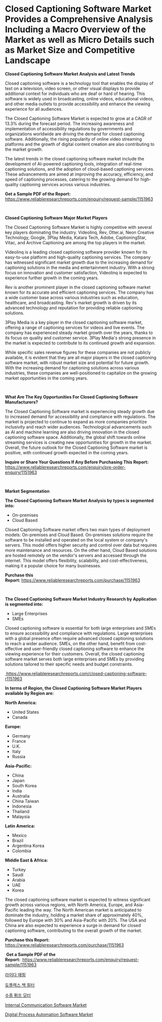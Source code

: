 <p><h1>Closed Captioning Software Market Provides a Comprehensive Analysis Including a Macro Overview of the Market as well as Micro Details such as Market Size and Competitive Landscape</h1></p><p><strong>Closed Captioning Software Market Analysis and Latest Trends</strong></p>
<p><p>Closed captioning software is a technology tool that enables the display of text on a television, video screen, or other visual displays to provide additional context for individuals who are deaf or hard of hearing. This software is widely used in broadcasting, online videos, educational videos, and other media outlets to provide accessibility and enhance the viewing experience for all audiences. </p><p>The Closed Captioning Software Market is expected to grow at a CAGR of 13.3% during the forecast period. The increasing awareness and implementation of accessibility regulations by governments and organizations worldwide are driving the demand for closed captioning software. Additionally, the rising popularity of online video streaming platforms and the growth of digital content creation are also contributing to the market growth.</p><p>The latest trends in the closed captioning software market include the development of AI-powered captioning tools, integration of real-time captioning solutions, and the adoption of cloud-based captioning services. These advancements are aimed at improving the accuracy, efficiency, and speed of captioning processes, catering to the growing demand for high-quality captioning services across various industries.</p></p>
<p><strong>Get a Sample PDF of the Report:&nbsp;</strong> <a href="https://www.reliableresearchreports.com/enquiry/request-sample/1151963">https://www.reliableresearchreports.com/enquiry/request-sample/1151963</a></p>
<p>&nbsp;</p>
<p><strong>Closed Captioning Software Major Market Players</strong></p>
<p><p>The Closed Captioning Software Market is highly competitive with several key players dominating the industry. Videolinq, Rev, Otter.ai, Neon Creative Technology, Google, 3Play Media, Katara Tech, Adobe, CaptioningStar, Vitac, and Archive Captioning are among the top players in the market.</p><p>Videolinq is a leading closed captioning software provider known for its easy-to-use platform and high-quality captioning services. The company has witnessed significant market growth due to the increasing demand for captioning solutions in the media and entertainment industry. With a strong focus on innovation and customer satisfaction, Videolinq is expected to experience further growth in the coming years.</p><p>Rev is another prominent player in the closed captioning software market known for its accurate and efficient captioning services. The company has a wide customer base across various industries such as education, healthcare, and broadcasting. Rev's market growth is driven by its advanced technology and reputation for providing reliable captioning solutions.</p><p>3Play Media is a key player in the closed captioning software market, offering a range of captioning services for videos and live events. The company has experienced steady market growth over the years, thanks to its focus on quality and customer service. 3Play Media's strong presence in the market is expected to contribute to its continued growth and expansion.</p><p>While specific sales revenue figures for these companies are not publicly available, it is evident that they are all major players in the closed captioning software market, with robust market size and potential for future growth. With the increasing demand for captioning solutions across various industries, these companies are well-positioned to capitalize on the growing market opportunities in the coming years.</p></p>
<p>&nbsp;</p>
<p><strong>What Are The Key Opportunities For Closed Captioning Software Manufacturers?</strong></p>
<p><p>The Closed Captioning Software market is experiencing steady growth due to increased demand for accessibility and compliance with regulations. The market is projected to continue to expand as more companies prioritize inclusivity and reach wider audiences. Technological advancements such as AI and machine learning are also driving innovation in the closed captioning software space. Additionally, the global shift towards online streaming services is creating new opportunities for growth in the market. Overall, the future outlook for the Closed Captioning Software market is positive, with continued growth expected in the coming years.</p></p>
<p><strong>Inquire or Share Your Questions If Any Before Purchasing This Report:</strong> <a href="https://www.reliableresearchreports.com/enquiry/pre-order-enquiry/1151963">https://www.reliableresearchreports.com/enquiry/pre-order-enquiry/1151963</a></p>
<p>&nbsp;</p>
<p><strong>Market Segmentation</strong></p>
<p><strong>The Closed Captioning Software Market Analysis by types is segmented into:</strong></p>
<p><ul><li>On-premises</li><li>Cloud Based</li></ul></p>
<p><p>Closed Captioning Software market offers two main types of deployment models: On-premises and Cloud Based. On-premises solutions require the software to be installed and operated on the local system or company's servers. This model offers higher security and control over data but requires more maintenance and resources. On the other hand, Cloud Based solutions are hosted remotely on the vendor's servers and accessed through the internet. This model offers flexibility, scalability, and cost-effectiveness, making it a popular choice for many businesses.</p></p>
<p><strong>Purchase this Report:&nbsp;</strong><a href="https://www.reliableresearchreports.com/purchase/1151963">https://www.reliableresearchreports.com/purchase/1151963</a></p>
<p>&nbsp;</p>
<p><strong>The Closed Captioning Software Market Industry Research by Application is segmented into:</strong></p>
<p><ul><li>Large Enterprises</li><li>SMEs</li></ul></p>
<p><p>Closed captioning software is essential for both large enterprises and SMEs to ensure accessibility and compliance with regulations. Large enterprises with a global presence often require advanced closed captioning solutions to reach a wider audience. SMEs, on the other hand, benefit from cost-effective and user-friendly closed captioning software to enhance the viewing experience for their customers. Overall, the closed captioning software market serves both large enterprises and SMEs by providing solutions tailored to their specific needs and budget constraints.</p></p>
<p><a href="https://www.reliableresearchreports.com/closed-captioning-software-r1151963">&nbsp;https://www.reliableresearchreports.com/closed-captioning-software-r1151963</a></p>
<p><strong>In terms of Region, the Closed Captioning Software Market Players available by Region are:</strong></p>
<p>
    <p> <strong> North America: </strong>
        <ul>
            <li>United States</li>
            <li>Canada</li>
        </ul>
        </p> 
    <p> <strong> Europe: </strong>
        <ul>
            <li>Germany</li>
            <li>France</li>
            <li>U.K.</li>
            <li>Italy</li>
            <li>Russia</li>
        </ul>
        </p> 
    <p> <strong> Asia-Pacific: </strong>
        <ul>
            <li>China</li>
            <li>Japan</li>
            <li>South Korea</li>
            <li>India</li>
            <li>Australia</li>
            <li>China Taiwan</li>
            <li>Indonesia</li>
            <li>Thailand</li>
            <li>Malaysia</li>
        </ul>
        </p> 
    <p> <strong> Latin America: </strong>
        <ul>
            <li>Mexico</li>
            <li>Brazil</li>
            <li>Argentina Korea</li>
            <li>Colombia</li>
        </ul>
        </p> 
    <p> <strong> Middle East & Africa: </strong>
        <ul>
            <li>Turkey</li>
            <li>Saudi</li>
            <li>Arabia</li>
            <li>UAE</li>
            <li>Korea</li>
        </ul>
    </p>
    </p>
<p><p>The closed captioning software market is expected to witness significant growth across various regions, with North America, Europe, and Asia-Pacific leading the way. The North American market is anticipated to dominate the industry, holding a market share of approximately 40%, followed by Europe with 30% and Asia-Pacific with 20%. The USA and China are also expected to experience a surge in demand for closed captioning software, contributing to the overall growth of the market.</p></p>
<p><strong>Purchase this Report: </strong><a href="https://www.reliableresearchreports.com/purchase/1151963">https://www.reliableresearchreports.com/purchase/1151963</a></p>
<p>&nbsp;<strong>Get a Sample PDF of the Report:&nbsp;&nbsp;</strong><a href="https://www.reliableresearchreports.com/enquiry/request-sample/1151963">https://www.reliableresearchreports.com/enquiry/request-sample/1151963</a></p>
<p><strong></strong></p>
<p><p><a href="https://github.com/durgin521/Market-Research-Report-List-1/blob/main/882615259058.md">라이다 매핑</a></p><p><a href="https://medium.com/@constantinvon/%EC%9D%B4%EC%A4%91-%EA%B0%80%EB%B0%A9-%ED%95%84%ED%84%B0-%EC%8B%9C%EC%9E%A5-%EC%8B%9C%EC%9E%A5-cagr-%EC%8B%9C%EC%9E%A5-%EB%8F%99%ED%96%A5-%EB%B0%8F-%EC%84%B1%EC%9E%A5-%EC%A0%84%EB%9E%B5%EC%97%90-%EB%8C%80%ED%95%9C-%ED%86%B5%EC%B0%B0%EB%A0%A5-4ce3893bd54d">듀플렉스 백 필터</a></p><p><a href="https://medium.com/@felipegrrady654556/%EC%88%98%EC%A4%91-%ED%8E%8C%ED%94%84-%EB%AA%A8%ED%84%B0-%EC%8B%9C%EC%9E%A5-%EC%84%B1%EA%B3%B5%EC%A0%81%EC%9D%B8-%EB%B9%84%EC%A6%88%EB%8B%88%EC%8A%A4-%EC%A0%84%EB%9E%B5%EC%9D%98-%EC%97%B4%EC%87%A0-2031%EB%85%84%EA%B9%8C%EC%A7%80-%EC%98%88%EC%B8%A1-5a45d3339dce">수중 펌프 모터</a></p><p><a href="https://github.com/seekum/Market-Research-Report-List-2/blob/main/internal-communication-software-market.md">Internal Communication Software Market</a></p><p><a href="https://github.com/timeliteaut/Market-Research-Report-List-2/blob/main/digital-process-automation-software-market.md">Digital Process Automation Software Market</a></p></p>
